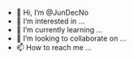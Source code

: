 - 👋 Hi, I’m @JunDecNo
- 👀 I’m interested in ...
- 🌱 I’m currently learning ...
- 💞️ I’m looking to collaborate on ...
- 📫 How to reach me ...

<!---
JunDecNo/JunDecNo is a ✨ special ✨ repository because its `README.md` (this file) appears on your GitHub profile.
You can click the Preview link to take a look at your changes.
--->
